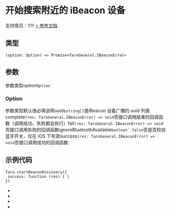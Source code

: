 # 开始搜索附近的 iBeacon 设备
支持情况：!!!!!
[> 参考文档
](https://developers.weixin.qq.com/miniprogram/dev/api/device/ibeacon/wx.startBeaconDiscovery.html)
## 类型[​](startBeaconDiscovery.html#类型)
```tsx
(option: Option) => Promise<TaroGeneral.IBeaconError>
```

## 参数[​](startBeaconDiscovery.html#参数)
参数类型option`Option`
### Option[​](startBeaconDiscovery.html#option)
参数类型默认值必填说明uuids`string[]`是iBeacon 设备广播的 uuid 列表complete`(res: TaroGeneral.IBeaconError) => void`否接口调用结束的回调函数（调用成功、失败都会执行）fail`(res: TaroGeneral.IBeaconError) => void`否接口调用失败的回调函数ignoreBluetoothAvailable`boolean``false`否是否校验蓝牙开关，仅在 iOS 下有效success`(res: TaroGeneral.IBeaconError) => void`否接口调用成功的回调函数
## 示例代码[​](startBeaconDiscovery.html#示例代码)
```tsx
Taro.startBeaconDiscovery({
 success: function (res) { }
})
```

- 
- 

- 

-

